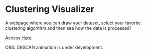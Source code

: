 # Clustering Visualizer

A webpage where you can draw your dataset, select your favorite clustering algorithm and then see how the data is processed!

Access [Here](https://vrrusso.github.io/).


OBS: DBSCAN animation is under development.
